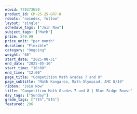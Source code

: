 ```yaml
---
ecwid: 770373650
product_id: CM-25-25-GR7-8
robots: "noindex, follow"
layout: "single"
schedule_tags: ["Join Now"]
subject_tags: ["Math"]
price: 249.99
price_unit: "per month"
duration: "Flexible"
category: "Ongoing"
weight: "60"
start_date: "2025-08-31"
end_date: "2025-05-16"
start_time: "10:00"
end_time: "12:00"
page_title: "Competition Math Grades 7 and 8"
page_subtitle: "Math Kangaroo, Math Olympiad, AMC 8/10"
ribbon: "Join Now"
title: "Competition Math Grades 7 and 8 | Blue Ridge Boost"
day_tags: ["Sunday"]
grade_tags: ["7th","8th"]
featured: 206
---
```

